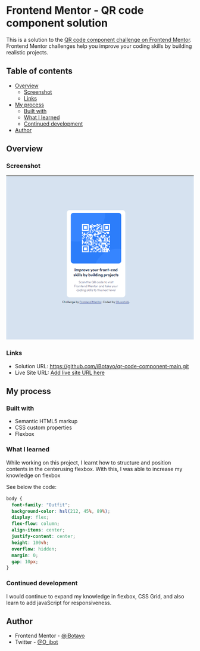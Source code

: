 # Frontend Mentor - QR code component solution

This is a solution to the [QR code component challenge on Frontend Mentor](https://www.frontendmentor.io/challenges/qr-code-component-iux_sIO_H). Frontend Mentor challenges help you improve your coding skills by building realistic projects. 

## Table of contents

- [Overview](#overview)
  - [Screenshot](#screenshot)
  - [Links](#links)
- [My process](#my-process)
  - [Built with](#built-with)
  - [What I learned](#what-i-learned)
  - [Continued development](#continued-development)
- [Author](#author)  

## Overview

### Screenshot

![](./images/Screenshot.png)

### Links

- Solution URL: https://github.com/iBotayo/qr-code-component-main.git
- Live Site URL: [Add live site URL here](https://your-live-site-url.com)

## My process

### Built with

- Semantic HTML5 markup
- CSS custom properties
- Flexbox

### What I learned

While working on this project, I learnt how to structure and position contents in the centerusing flexbox. With this, I was able to increase my knowledge on flexbox

See below the code:

```css
body {
  font-family: "Outfit";
  background-color: hsl(212, 45%, 89%);
  display: flex;
  flex-flow: column;
  align-items: center;
  justify-content: center;
  height: 100vh;
  overflow: hidden;
  margin: 0;
  gap: 10px;
}
```
### Continued development

I would continue to expand my knowledge in flexbox, CSS Grid, and also learn to add javaScript for responsiveness.

## Author

- Frontend Mentor - [@iBotayo](https://www.frontendmentor.io/profile/iBotayo)
- Twitter - [@O_ibot](https://www.twitter.com/O_ibot)
